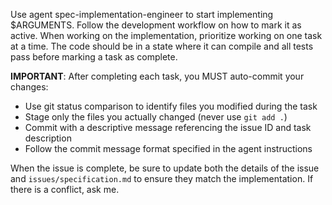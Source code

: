 Use agent spec-implementation-engineer to start implementing $ARGUMENTS. Follow the development workflow on how to mark it as active. When working on the implementation, prioritize working on one task at a time. The code should be in a state where it can compile and all tests pass before marking a task as complete.

**IMPORTANT**: After completing each task, you MUST auto-commit your changes:
- Use git status comparison to identify files you modified during the task
- Stage only the files you actually changed (never use `git add .`)
- Commit with a descriptive message referencing the issue ID and task description
- Follow the commit message format specified in the agent instructions

When the issue is complete, be sure to update both the details of the issue and `issues/specification.md` to ensure they match the implementation. If there is a conflict, ask me.
